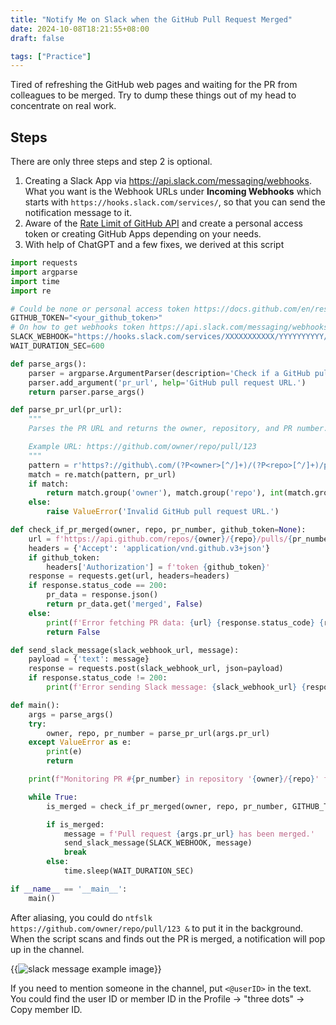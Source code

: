 ```yaml
---
title: "Notify Me on Slack when the GitHub Pull Request Merged"
date: 2024-10-08T18:21:55+08:00
draft: false

tags: ["Practice"]
---
```


Tired of refreshing the GitHub web pages and waiting for the PR from colleagues to be merged.
Try to dump these things out of my head to concentrate on real work.

## Steps
There are only three steps and step 2 is optional.

1. Creating a Slack App via https://api.slack.com/messaging/webhooks. What you want is the Webhook URLs under **Incoming Webhooks** which starts with `https://hooks.slack.com/services/`, so that you can send the notification message to it.
2. Aware of the [Rate Limit of GitHub API](https://docs.github.com/en/rest/using-the-rest-api/rate-limits-for-the-rest-api) and create a personal access token or creating GitHub Apps depending on your needs.
3. With help of ChatGPT and a few fixes, we derived at this script

```python
import requests
import argparse
import time
import re

# Could be none or personal access token https://docs.github.com/en/rest/using-the-rest-api/rate-limits-for-the-rest-api
GITHUB_TOKEN="<your_github_token>"
# On how to get webhooks token https://api.slack.com/messaging/webhooks
SLACK_WEBHOOK="https://hooks.slack.com/services/XXXXXXXXXXX/YYYYYYYYYY/ZZZZZZZZZZZZZZ"
WAIT_DURATION_SEC=600

def parse_args():
    parser = argparse.ArgumentParser(description='Check if a GitHub pull request was merged and send a Slack message.')
    parser.add_argument('pr_url', help='GitHub pull request URL.')
    return parser.parse_args()

def parse_pr_url(pr_url):
    """
    Parses the PR URL and returns the owner, repository, and PR number.

    Example URL: https://github.com/owner/repo/pull/123
    """
    pattern = r'https?://github\.com/(?P<owner>[^/]+)/(?P<repo>[^/]+)/pull/(?P<pr_number>\d+)'
    match = re.match(pattern, pr_url)
    if match:
        return match.group('owner'), match.group('repo'), int(match.group('pr_number'))
    else:
        raise ValueError('Invalid GitHub pull request URL.')

def check_if_pr_merged(owner, repo, pr_number, github_token=None):
    url = f'https://api.github.com/repos/{owner}/{repo}/pulls/{pr_number}'
    headers = {'Accept': 'application/vnd.github.v3+json'}
    if github_token:
        headers['Authorization'] = f'token {github_token}'
    response = requests.get(url, headers=headers)
    if response.status_code == 200:
        pr_data = response.json()
        return pr_data.get('merged', False)
    else:
        print(f'Error fetching PR data: {url} {response.status_code} {response.reason}')
        return False

def send_slack_message(slack_webhook_url, message):
    payload = {'text': message}
    response = requests.post(slack_webhook_url, json=payload)
    if response.status_code != 200:
        print(f'Error sending Slack message: {slack_webhook_url} {response.status_code} {response.reason}')

def main():
    args = parse_args()
    try:
        owner, repo, pr_number = parse_pr_url(args.pr_url)
    except ValueError as e:
        print(e)
        return

    print(f"Monitoring PR #{pr_number} in repository '{owner}/{repo}' for merge status.")

    while True:
        is_merged = check_if_pr_merged(owner, repo, pr_number, GITHUB_TOKEN)

        if is_merged:
            message = f'Pull request {args.pr_url} has been merged.'
            send_slack_message(SLACK_WEBHOOK, message)
            break
        else:
            time.sleep(WAIT_DURATION_SEC)

if __name__ == '__main__':
    main()
```

After aliasing, you could do `ntfslk https://github.com/owner/repo/pull/123 &` to put it in the background.
When the script scans and finds out the PR is merged, a notification will pop up in the channel.

{{<image src="/notify-me-on-slack-when-the-github-pull-request-merged/msg.png" caption="Slack Message Example" alt="slack message example image">}}

If you need to mention someone in the channel, put `<@userID>` in the text. You could find the user ID or member ID in the Profile -> "three dots" -> Copy member ID.